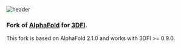 ![header](imgs/header.jpg)

### Fork of [AlphaFold](https://github.com/deepmind/alphafold) for [3DFI](https://github.com/PombertLab/3DFI).

This fork is based on AlphaFold 2.1.0 and works with 3DFI >= 0.9.0.

